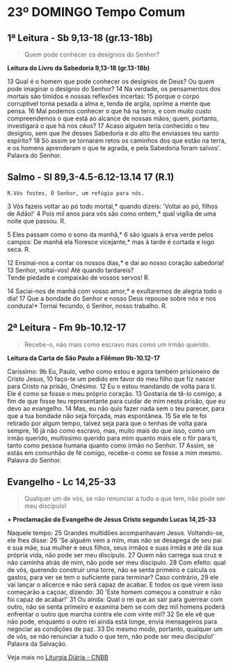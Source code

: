 # 23º DOMINGO Tempo Comum

## 1ª Leitura - Sb 9,13-18 (gr.13-18b)

> Quem pode conhecer os desígnios do Senhor?

**Leitura do Livro da Sabedoria 9,13-18 (gr.13-18b)**

13 Qual é o homem que pode conhecer os desígnios de Deus? 
 Ou quem pode imaginar o desígnio do Senhor? 
14 Na verdade, os pensamentos dos mortais são tímidos 
 e nossas reflexões incertas: 
15 porque o corpo corruptível torna pesada a alma 
 e, tenda de argila, oprime a mente que pensa. 
16 Mal podemos conhecer o que há na terra, 
 e com muito custo compreendemos 
 o que está ao alcance de nossas mãos; 
 quem, portanto, investigará o que há nos céus? 
17 Acaso alguém teria conhecido o teu desígnio, 
 sem que lhe desses Sabedoria 
 e do alto lhe enviasses teu santo espírito? 
18 Só assim se tornaram retos 
 os caminhos dos que estão na terra, 
 e os homens aprenderam o que te agrada, 
 e pela Sabedoria foram salvos'. 
 Palavra do Senhor.

## Salmo - Sl 89,3-4.5-6.12-13.14 17 (R.1)

`R.Vós fostes, Ó Senhor, um refúgio para nós.`

3 Vós fazeis voltar ao pó todo mortal,* 
 quando dizeis: 'Voltai ao pó, filhos de Adão!' 
4 Pois mil anos para vós são como ontem,* 
 qual vigília de uma noite que passou.  R. 
 
5 Eles passam como o sono da manhã,* 
6 são iguais à erva verde pelos campos: 
 De manhã ela floresce vicejante,* 
 mas à tarde é cortada e logo seca.  R. 
 
12 Ensinai-nos a contar os nossos dias,* 
 e dai ao nosso coração sabedoria! 
13 Senhor, voltai-vos! Até quando tardareis?  
 Tende piedade e compaixão de vossos servos!  R. 
 
14 Saciai-nos de manhã com vosso amor,* 
 e exultaremos de alegria todo o dia! 
17 Que a bondade do Senhor e nosso Deus 
 repouse sobre nós e nos conduza!* 
 Tornai fecundo, ó Senhor, nosso trabalho.  R.

## 2ª Leitura - Fm 9b-10.12-17

> Recebe-o, não mais como escravo mas como um irmão querido.

**Leitura da Carta de São Paulo a Filêmon 9b-10.12-17**

Caríssimo: 
9b Eu, Paulo, velho como estou 
 e agora também prisioneiro de Cristo Jesus, 
10 faço-te um pedido em favor do meu filho 
 que fiz nascer para Cristo na prisão, Onésimo. 
12 Eu o estou mandando de volta para ti. 
 Ele é como se fosse o meu próprio coração. 
13 Gostaria de tê-lo comigo, 
 a fim de que fosse teu representante para cuidar de mim 
 nesta prisão, que eu devo ao evangelho. 
14 Mas, eu não quis fazer nada sem o teu parecer, 
 para que a tua bondade não seja forçada, 
 mas espontânea. 
15 Se ele te foi retirado por algum tempo, 
 talvez seja para que o tenhas de volta para sempre, 
16 já não como escravo, 
 mas, muito mais do que isso, como um irmão querido, 
 muitíssimo querido para mim 
 quanto mais ele o fôr para ti, 
 tanto como pessoa humana quanto como irmão no Senhor. 
17 Assim, se estás em comunhão de fé comigo, 
 recebe-o como se fosse a mim mesmo. 
 Palavra do Senhor.

## Evangelho - Lc 14,25-33

> Qualquer um de vós, se não renunciar a tudo o que tem, não pode ser meu discípulo!

**+ Proclamação do Evangelho de Jesus Cristo segundo Lucas 14,25-33**

Naquele tempo: 
25 Grandes multidões acompanhavam Jesus. 
 Voltando-se, ele lhes disse: 
26 'Se alguém vem a mim, mas não se desapega 
 de seu pai e sua mãe, sua mulher e seus filhos, 
 seus irmãos e suas irmãs e até da sua própria vida, 
 não pode ser meu discípulo. 
27 Quem não carrega sua cruz e não caminha atrás de mim, 
 não pode ser meu discípulo. 
28 Com efeito: qual de vós, querendo construir uma torre, 
 não se senta primeiro e calcula os gastos, 
 para ver se tem o suficiente para terminar? 
 Caso contrário, 
29 ele vai lançar o alicerce e não será capaz de acabar. 
 E todos os que virem isso começarão a caçoar, dizendo: 
30 'Este homem começou a construir 
 e não foi capaz de acabar!' 
31 Ou ainda: 
 Qual o rei que ao sair para guerrear com outro, 
 não se senta primeiro e examina bem 
 se com dez mil homens poderá enfrentar o outro 
 que marcha contra ele com vinte mil? 
32 Se ele vê que não pode, 
 enquanto o outro rei ainda está longe, 
 envia mensageiros para negociar as condições de paz. 
33 Do mesmo modo, portanto, qualquer um de vós, 
 se não renunciar a tudo o que tem, 
 não pode ser meu discípulo!' 
 Palavra da Salvação.

Veja mais no [Liturgia Diária - CNBB](http://liturgiadiaria.cnbb.org.br/app/user/user/UserView.php?ano=2016&mes=9&dia=4)